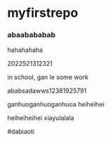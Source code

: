 # myfirstrepo

### abaabababab

hahahahaha


2022521312321

in school, gan le some work


ababsadawws12381925791


ganhuoganhuoganhuoa heiheihei



heiheiheihei xiayulalala


#dabiaoti
